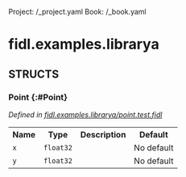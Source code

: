 Project: /_project.yaml
Book: /_book.yaml

# fidl.examples.librarya




## **STRUCTS**

### Point {:#Point}
*Defined in [fidl.examples.librarya/point.test.fidl](https://fuchsia.googlesource.com/fuchsia/+/master/zircon/tools/fidl/examples/library-a/point.test.fidl#7)*





<table>
    <tr><th>Name</th><th>Type</th><th>Description</th><th>Default</th></tr><tr>
            <td><code>x</code></td>
            <td>
                <code>float32</code>
            </td>
            <td></td>
            <td>No default</td>
        </tr><tr>
            <td><code>y</code></td>
            <td>
                <code>float32</code>
            </td>
            <td></td>
            <td>No default</td>
        </tr>
</table>













